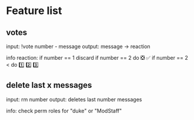 # Feature list

## votes
input: !vote number - message
output: message -> reaction

info reaction:   if number == 1 discard
        if number == 2 do :negative_squared_cross_mark: :white_check_mark:
        if number == 2 < do :one: :two: :three:

## delete last x messages
input: rm number
output: deletes last number messages

info: check perm roles for "duke" or "ModStaff"
